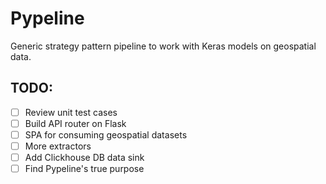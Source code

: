 # Pypeline

Generic strategy pattern pipeline to work with Keras models on geospatial data.

## TODO:
- [ ] Review unit test cases
- [ ] Build API router on Flask
- [ ] SPA for consuming geospatial datasets
- [ ] More extractors
- [ ] Add Clickhouse DB data sink
- [ ] Find Pypeline's true purpose
